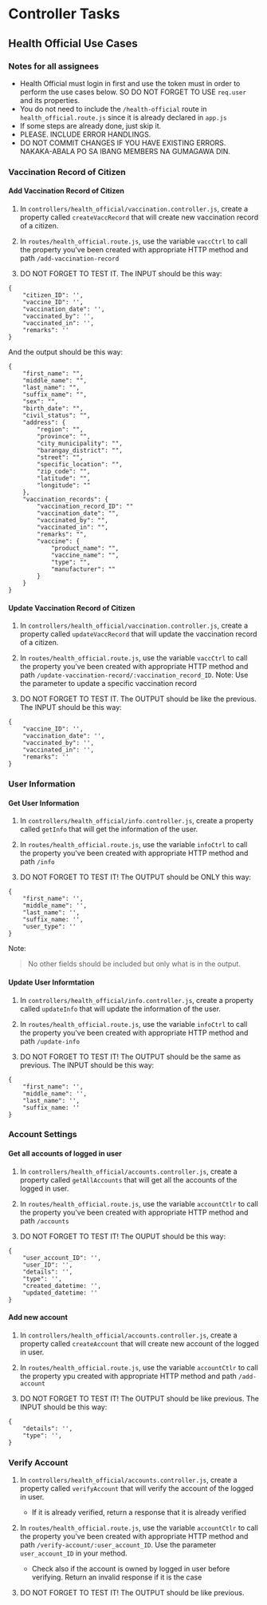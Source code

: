 # Controller Tasks

## Health Official Use Cases

### Notes for all assignees

- Health Official must login in first and use the token must in order to perform the use cases below. SO DO NOT FORGET TO USE `req.user` and its properties.
- You do not need to include the `/health-official` route in `health_official.route.js` since it is already declared in `app.js`
- If some steps are already done, just skip it.
- PLEASE. INCLUDE ERROR HANDLINGS. 
- DO NOT COMMIT CHANGES IF YOU HAVE EXISTING ERRORS. NAKAKA-ABALA PO SA IBANG MEMBERS NA GUMAGAWA DIN.

### Vaccination Record of Citizen

#### Add Vaccination Record of Citizen

1. In `controllers/health_official/vaccination.controller.js`, create a property called `createVaccRecord` that will create new vaccination record of a citizen.

2. In `routes/health_official.route.js`, use the variable `vaccCtrl` to call the property you've been created with appropriate HTTP method and path `/add-vaccination-record`

3. DO NOT FORGET TO TEST IT. The INPUT should be this way:

```
{
    "citizen_ID": '',
    "vaccine_ID": '',
    "vaccination_date": '',
    "vaccinated_by": '',
    "vaccinated_in": '',
    "remarks": ''
}
```

And the output should be this way:

```
{
    "first_name": "",
    "middle_name": "",
    "last_name": "",
    "suffix_name": "",
    "sex": "",
    "birth_date": "",
    "civil_status": "",
    "address": {
        "region": "",
        "province": "",
        "city_municipality": "",
        "barangay_district": "",
        "street": "",
        "specific_location": "",
        "zip_code": "",
        "latitude": "",
        "longitude": ""
    },
    "vaccination_records": {
        "vaccination_record_ID": ""
        "vaccination_date": "",
        "vaccinated_by": "",
        "vaccinated_in": "",
        "remarks": "",
        "vaccine": {
            "product_name": "",
            "vaccine_name": "",
            "type": "",
            "manufacturer": ""
        }
    }
}
```

#### Update Vaccination Record of Citizen

1. In `controllers/health_official/vaccination.controller.js`, create a property called `updateVaccRecord` that will update the vaccination record of a citizen.

2. In `routes/health_official.route.js`, use the variable `vaccCtrl` to call the property you've been created with appropriate HTTP method and path `/update-vaccination-record/:vaccination_record_ID`. Note: Use the parameter to update a specific vaccination record

3. DO NOT FORGET TO TEST IT. The OUTPUT should be like the previous. The INPUT should be this way:

```
{
    "vaccine_ID": '',
    "vaccination_date": '',
    "vaccinated_by": '',
    "vaccinated_in": '',
    "remarks": ''
}
```

### User Information

#### Get User Information

1. In `controllers/health_official/info.controller.js`, create a property called `getInfo` that will get the information of the user.

2. In `routes/health_official.route.js`, use the variable `infoCtrl` to call the property you've been created with appropriate HTTP method and path `/info`

3. DO NOT FORGET TO TEST IT! The OUTPUT should be ONLY this way:

```
{
    "first_name": '',
    "middle_name": '',
    "last_name": '',
    "suffix_name: '',
    "user_type": ''
}
```

Note:
> No other fields should be included but only what is in the output.

#### Update User Informtation

1. In `controllers/health_official/info.controller.js`, create a property called `updateInfo` that will update the information of the user.

2. In `routes/health_official.route.js`, use the variable `infoCtrl` to call the property you've been created with appropriate HTTP method and path `/update-info`

3. DO NOT FORGET TO TEST IT! The OUTPUT should be the same as previous. The INPUT should be this way:

```
{
    "first_name": '',
    "middle_name": '',
    "last_name": '',
    "suffix_name: ''
}
```

### Account Settings

#### Get all accounts of logged in user

1. In `controllers/health_official/accounts.controller.js`, create a property called `getAllAccounts` that will get all the accounts of the logged in user.

2. In `routes/health_official.route.js`, use the variable `accountCtlr` to call the property you've been created with appropriate HTTP method and path `/accounts`

3. DO NOT FORGET TO TEST IT! The OUPUT should be this way: 

```
{
    "user_account_ID": '',
    "user_ID": '',
    "details": '',
    "type": '',
    "created_datetime: '',
    "updated_datetime: ''
}
```

#### Add new account

1. In `controllers/health_official/accounts.controller.js`, create a property called `createAccount` that will create new account of the logged in user.

2. In `routes/health_official.route.js`, use the variable `accountCtlr` to call the property ypu created with appropriate HTTP method and path `/add-account`

3. DO NOT FORGET TO TEST IT! The OUTPUT should be like previous. The INPUT should be this way: 

```
{
    "details": '',
    "type": '',
}
```

### Verify Account

1. In `controllers/health_official/accounts.controller.js`, create a property called `verifyAccount` that will verify the account of the logged in user. 

    - If it is already verified, return a response that it is already verified

2. In `routes/health_official.route.js`, use the variable `accountCtlr` to call the property you've been created with appropriate HTTP method and path `/verify-account/:user_account_ID`. Use the parameter `user_account_ID` in your method.

    - Check also if the account is owned by logged in user before verifying. Return an invalid response if it is the case

3. DO NOT FORGET TO TEST IT! The OUTPUT should be like previous.